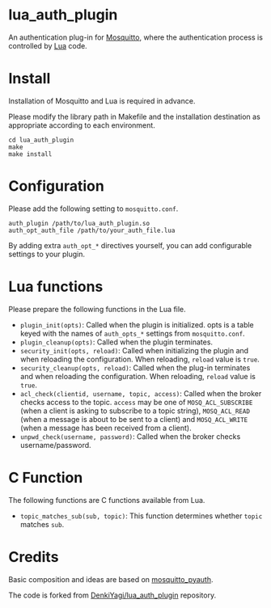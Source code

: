 # lua_auth_plugin

An authentication plug-in for [Mosquitto](https://mosquitto.org/), where the authentication process is
controlled by [Lua](https://www.lua.org/) code.

# Install
Installation of Mosquitto and Lua is required in advance.

Please modify the library path in Makefile and the installation destination as appropriate according to each environment.

```
cd lua_auth_plugin
make
make install
```

# Configuration
Please add the following setting to `mosquitto.conf`.

```
auth_plugin /path/to/lua_auth_plugin.so
auth_opt_auth_file /path/to/your_auth_file.lua
```

By adding extra `auth_opt_*` directives yourself, you can add configurable settings
to your plugin.

# Lua functions
Please prepare the following functions in the Lua file.

- `plugin_init(opts)`: Called when the plugin is initialized.  opts is a
  table keyed with the names of `auth_opts_*` settings from
  `mosquitto.conf`.
- `plugin_cleanup(opts)`: Called when the plugin terminates.
- `security_init(opts, reload)`: Called when initializing the plugin and
  when reloading the configuration.  When reloading, `reload` value is
  `true`.
- `security_cleanup(opts, reload)`: Called when the plug-in terminates and
  when reloading the configuration.  When reloading, `reload` value is
  `true`.
- `acl_check(clientid, username, topic, access)`: Called when the broker
  checks access to the topic.  `access` may be one of `MOSQ_ACL_SUBSCRIBE`
  (when a client is asking to subscribe to a topic string), `MOSQ_ACL_READ`
  (when a message is about to be sent to a client) and `MOSQ_ACL_WRITE` (when
  a message has been received from a client).
- `unpwd_check(username, password)`: Called when the broker checks username/password.

# C Function
The following functions are C functions available from Lua.

- `topic_matches_sub(sub, topic)`: This function determines whether `topic` matches `sub`.

# Credits
Basic composition and ideas are based on [mosquitto_pyauth](https://github.com/mbachry/mosquitto_pyauth).

The code is forked from [DenkiYagi/lua_auth_plugin](https://github.com/DenkiYagi/lua_auth_plugin) repository.
